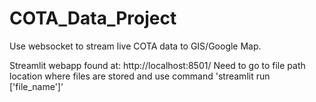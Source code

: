 # COTA_Data_Project
Use websocket to stream live COTA data to GIS/Google Map. 

Streamlit webapp found at: http://localhost:8501/
Need to go to file path location where files are stored and use command 'streamlit run ['file_name']'
